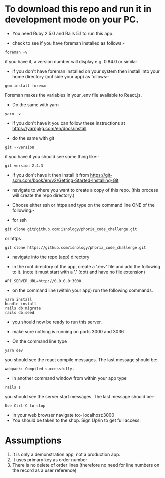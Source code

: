 # To download this repo and run it in development mode on your PC.

- You need Ruby 2.5.0 and Rails 5.1 to run this app.

- check to see if you have foreman installed as follows:-
```
foreman -v
```
if you have it, a version number will display e.g. 0.84.0  or similar

- if you don't have foreman installed on your system then install into your home directory (out side your app) as 
follows:-
```
gem install foreman
```
Foreman makes the variables in your .env file available to React.js.

- Do the same with yarn
```
yarn -v
```
- if you don't have it you can follow these instructions at
  https://yarnpkg.com/en/docs/install
  
- do the same with git
```
git --version
```  
if you have it you should see some thing like:- 
```
git version 2.4.3
```
- If you don't have it then install it from 
  https://git-scm.com/book/en/v2/Getting-Started-Installing-Git
  
- navigate to where you want to create a copy of this repo. (this process will create the repo directory.)
  
- Choose either ssh or https and type on the command line ONE of the following:-
- for ssh
```
git clone git@github.com:isnology/phoria_code_challenge.git
```
or https
```
git clone https://github.com/isnology/phoria_code_challenge.git
```
- navigate into the repo (app) directory

- in the root directory of the app, create a '.env' file and add the following to it.
  (note it must start with a '.' (dot) and have no file extension)
```
API_SERVER_URL=http://0.0.0.0:3000
```
- on the command line (within your app) run the following commands.
```
yarn install
bundle install
rails db:migrate
rails db:seed
```
- you should now be ready to run this server.
- make sure nothing is running on ports 3000 and 3036

- On the command line type 
```
yarn dev
```
you should see the react compile messages. The last message should be:-
```
webpack: Compiled successfully.
``` 

- in another command window from within your app type
```
rails s
```
you should see the server start messages. The last message should be:-
```
Use Ctrl-C to stop
```
- In your web browser navigate to:-
localhost:3000
- You should be taken to the shop. Sign Up/in to get full access.

# Assumptions
1. It is only a demonstration app, not a production app.
2. It uses primary key as order number
3. There is no delete of order lines (therefore no need for line numbers on the record as a user reference)
 
